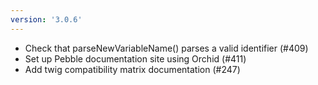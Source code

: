 ```yaml
---
version: '3.0.6'
---
```


- Check that parseNewVariableName() parses a valid identifier (#409) 
- Set up Pebble documentation site using Orchid  (#411)
- Add twig compatibility matrix documentation (#247)
